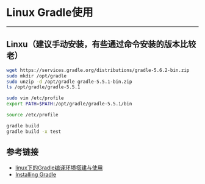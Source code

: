 # Linux Gradle使用
***
## Linxu（建议手动安装，有些通过命令安装的版本比较老）
```sh
wget https://services.gradle.org/distributions/gradle-5.6.2-bin.zip
sudo mkdir /opt/gradle
sudo unzip -d /opt/gradle gradle-5.5.1-bin.zip
ls /opt/gradle/gradle-5.5.1

sudo vim /etc/profile
export PATH=$PATH:/opt/gradle/gradle-5.5.1/bin

source /etc/profile

gradle build
gradle build -x test
```

## 参考链接
- [linux下的Gradle编译环境搭建与使用](https://blog.csdn.net/lxh19930428/article/details/53869408)
- [Installing Gradle](https://docs.gradle.org/5.5.1/userguide/installation.html)